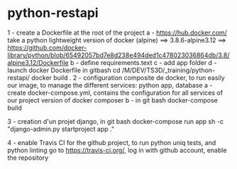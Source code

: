 # python-restapi

1 - create a Dockerfile at the root of the project
  a - https://hub.docker.com/ take a python lightweight version of docker (alpine) ==> 3.8.6-alpine3.12
      ==> https://github.com/docker-library/python/blob/65492057bd7e8d238e494ded1c478023036864db/3.8/alpine3.12/Dockerfile
    b - define requirements.text
    c - add app folder
    d - launch docker Dockerfile in gitbash
      cd /M/DEV/TS3D/_training/python-restapi/
       docker build .
2 - configuration composite de docker, to run easily our image, to manage the different         services: python app, database
    a - create docker-compose.yml, contains the configuration for all services of our project
      version of docker composer
    b - in git bash
      docker-compose build

3 - creation d'un projet django, in git bash
  docker-compose run app sh -c "django-admin.py startproject app ."

4 - enable Travis CI for the github project, to run python uniq tests, and python linting
go to https://travis-ci.org/, log in with github account, enable the repository

